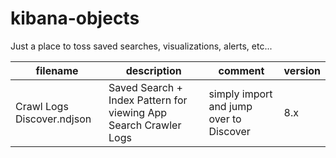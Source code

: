 # kibana-objects

Just a place to toss saved searches, visualizations, alerts, etc...

|filename|description|comment|version|
|---|---|---|---|
|Crawl Logs Discover.ndjson| Saved Search + Index Pattern for viewing App Search Crawler Logs|simply import and jump over to Discover| 8.x|
